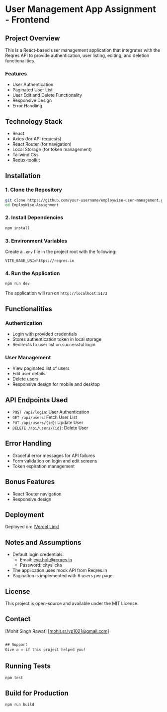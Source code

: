 # User Management App Assignment - Frontend

## Project Overview
This is a React-based user management application that integrates with the Reqres API to provide authentication, user listing, editing, and deletion functionalities.

### Features
- User Authentication
- Paginated User List
- User Edit and Delete Functionality
- Responsive Design
- Error Handling

## Technology Stack
- React
- Axios (for API requests)
- React Router (for navigation)
- Local Storage (for token management)
- Tailwind Css 
- Redux-toolkit

<!-- ## Prerequisites
- Node.js (v14 or later)
- npm (v6 or later) -->

## Installation

### 1. Clone the Repository
```bash
git clone https://github.com/your-username/employwise-user-management.git
cd EmployWise-Assignment
```

### 2. Install Dependencies
```bash
npm install
```

### 3. Environment Variables
Create a `.env` file in the project root with the following:
```
VITE_BASE_URI=https://reqres.in
```

### 4. Run the Application
```bash
npm run dev
```
The application will run on `http://localhost:5173`

## Functionalities

### Authentication
- Login with provided credentials
- Stores authentication token in local storage
- Redirects to user list on successful login

### User Management
- View paginated list of users
- Edit user details
- Delete users
- Responsive design for mobile and desktop

## API Endpoints Used
- `POST /api/login`: User Authentication
- `GET /api/users`: Fetch User List
- `PUT /api/users/{id}`: Update User
- `DELETE /api/users/{id}`: Delete User

## Error Handling
- Graceful error messages for API failures
- Form validation on login and edit screens
- Token expiration management

## Bonus Features
<!-- - Client-side search and filtering -->
- React Router navigation
- Responsive design

## Deployment
Deployed on: [[Vercel Link](https://employ-wise-assignment-azure.vercel.app/auth/login)]

## Notes and Assumptions
- Default login credentials:
  - Email: eve.holt@reqres.in
  - Password: cityslicka
- The application uses mock API from Reqres.in
- Pagination is implemented with 6 users per page

<!-- ## Future Improvements
- Implement more robust authentication
- Add more advanced filtering
- Enhance error handling
- Add unit and integration tests -->

## License
This project is open-source and available under the MIT License.

## Contact
[Mohit Singh Rawat]
[mohit.sr.lvp1021@gmail.com]
```

## Support
Give a ⭐️ if this project helped you!
```

## Running Tests
```bash
npm test
```

## Build for Production
```bash
npm run build
```
